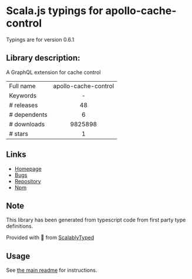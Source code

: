 
# Scala.js typings for apollo-cache-control

Typings are for version 0.6.1

## Library description:
A GraphQL extension for cache control

|                    |                 |
| ------------------ | :-------------: |
| Full name          | apollo-cache-control |
| Keywords           | - |
| # releases         | 48 |
| # dependents       | 6 |
| # downloads        | 9825898 |
| # stars            | 1 |

## Links
- [Homepage](https://github.com/apollographql/apollo-cache-control-js#readme)
- [Bugs](https://github.com/apollographql/apollo-cache-control-js/issues)
- [Repository](https://github.com/apollographql/apollo-cache-control-js)
- [Npm](https://www.npmjs.com/package/apollo-cache-control)
    


## Note
This library has been generated from typescript code from first party type definitions.

Provided with :purple_heart: from [ScalablyTyped](https://github.com/oyvindberg/ScalablyTyped)

## Usage
See [the main readme](../../readme.md) for instructions.


